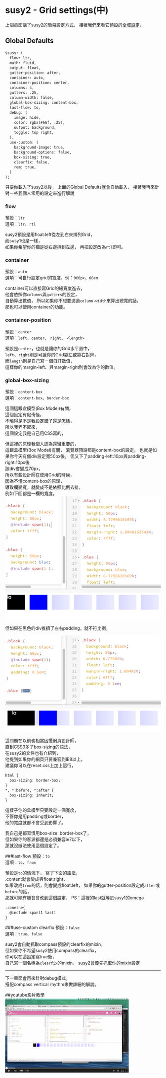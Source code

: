 # susy2 - Grid settings(中)
上個章節講了susy2的簡易設定方式，
接著我們來看它預設的[全域設定](http://susydocs.oddbird.net/en/latest/settings/#global-defaults)，

## Global Defaults
```
$susy: (
  flow: ltr,
  math: fluid,
  output: float,
  gutter-position: after,
  container: auto,
  container-position: center,
  columns: 4,
  gutters: .25,
  column-width: false,
  global-box-sizing: content-box,
  last-flow: to,
  debug: (
    image: hide,
    color: rgba(#66f, .25),
    output: background,
    toggle: top right,
  ),
  use-custom: (
    background-image: true,
    background-options: false,
    box-sizing: true,
    clearfix: false,
    rem: true,
  )
);
```
只要你載入了susy2以後，
上面的Global Defaults就會自動載入，
接著我再來針對一些我個人常用的設定來進行解說

### flow
預設：`ltr`  
選項：`ltr`、`rtl`

susy2預設是用float:left從左到右來排列Grid，  
而susy1也是一樣，  
如果你希望你的欄是從右邊排到左邊，
再把設定改為`rtl`即可。

### container
預設：`auto`  
選項：可自行設定grid的寬度，例：`960px`、`60em`

container可以直接寫Grid的總寬度進去，  
他會依照你`columns`與`gutters`的設定，  
自動算出數值，
所以如果你不想要透過`column-width`來算出總寬的話，  
那也可以使用container的功能。

### container-position
預設：`center`  
選項：`left`、`center`、 `right`、 `<length>`

預設是`center`，也就是讓你的Grid水平置中，  
`left`、`right`則是可讓你的Grid靠左或靠右對齊，  
而`length`則是自己寫一個自訂數值，  
這樣你的margin-left、與margin-right則會改為你的數值。

### global-box-sizing
預設：`content-box`  
選項：`content-box`、`border-box`

這個這跟盒模型(Box Model)有關，  
這個設定有點奇怪，  
不曉得是不是我設定錯了還是怎樣，  
所以我弄不起來，  
這個設定我是自己用CSS寫的，  

但這裡的原理我個人認為還蠻重要的，  
這跟盒模型(Box Model)有關，
瀏覽器預設都是content-box的設定，
也就是如果你今天有個div設定寬50px後，
但又下了padding-left:10px與padding-right:10px後  
該div會變成70px，  
所以有些設計師在使用Grid的時候，  
因為不懂content-box的原理，  
導致欄變寬，就變成不是依照比例去排，  
例如下圖都是一欄的寬度，  
![](/images/susy2-2-1.png)

但如果在黑色的div推擠了左右padding，就不符比例，

![](/images/susy2-2-2.png)  

這問題在以前也相當困擾網頁設計師，  
直到CSS3多了box-sizing的語法，  
在susy2的文件也有介紹到，  
他提到如果你的網頁只要兼容到IE8以上，  
建議你可以在reset.css上加上這行，  
```
html {
  box-sizing: border-box;
}
*, *:before, *:after {
  box-sizing: inherit;
}
```
這樣子你的盒模型只要設定一個寬度，  
不管你是用padding或border，  
他的寬度就都不會受到影響了。 

我自己是都習慣用box-size: border-box了，  
但如果你的客源都還是必須兼容ie7以下，  
那就沒辦法使用這個設定了。

###last-flow
預設：`to`    
選項：`to`、`from`  

預設是`to`的情況下，
寫了下面的語法，  
.content就會變成與float:right，  
如果改成`from`的話，則會變成float:left，
如果你的gutter-position設定成`after`或`before`的話，  
那就可能有機會會改到這個設定，
PS：這裡的last就等於susy1的omega
```
.conetne{
  @include span(1 last)
}
```
###use-custom clearfix
預設：`false`    
選項：`true`、`false`

susy2會自動抓取compass預設的clearfix的mixin，  
但如果你不希望susy2使用compass的clearfix，  
你可以在這設定寫true後，  
自己寫一個名稱為`clearfix`的mixin，
susy2會優先抓取你的mixin設定

***

下一章節會再來針對debug模式，  
搭配compass vertical rhythm來做詳細的解說。  

##youtube影片教學
<a href="https://www.youtube.com/watch?v=66Yb8TgNzYk&feature=youtu.be" target="_blank">![](/images/video/susy2-2-1.png)</a>
